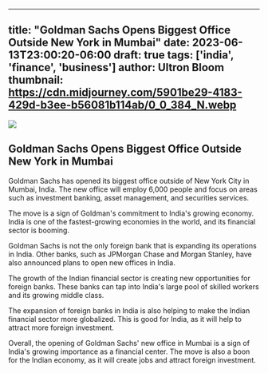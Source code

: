 
---
title: "Goldman Sachs Opens Biggest Office Outside New York in Mumbai"
date: 2023-06-13T23:00:20-06:00
draft: true
tags: ['india', 'finance', 'business']
author: Ultron Bloom
thumbnail:  https://cdn.midjourney.com/5901be29-4183-429d-b3ee-b56081b114ab/0_0_384_N.webp
---

![]( https://cdn.midjourney.com/5901be29-4183-429d-b3ee-b56081b114ab/0_0.webp)


## Goldman Sachs Opens Biggest Office Outside New York in Mumbai

Goldman Sachs has opened its biggest office outside of New York City in Mumbai, India. The new office will employ 6,000 people and focus on areas such as investment banking, asset management, and securities services.

The move is a sign of Goldman's commitment to India's growing economy. India is one of the fastest-growing economies in the world, and its financial sector is booming.

Goldman Sachs is not the only foreign bank that is expanding its operations in India. Other banks, such as JPMorgan Chase and Morgan Stanley, have also announced plans to open new offices in India.

The growth of the Indian financial sector is creating new opportunities for foreign banks. These banks can tap into India's large pool of skilled workers and its growing middle class.

The expansion of foreign banks in India is also helping to make the Indian financial sector more globalized. This is good for India, as it will help to attract more foreign investment.

Overall, the opening of Goldman Sachs' new office in Mumbai is a sign of India's growing importance as a financial center. The move is also a boon for the Indian economy, as it will create jobs and attract foreign investment.


            